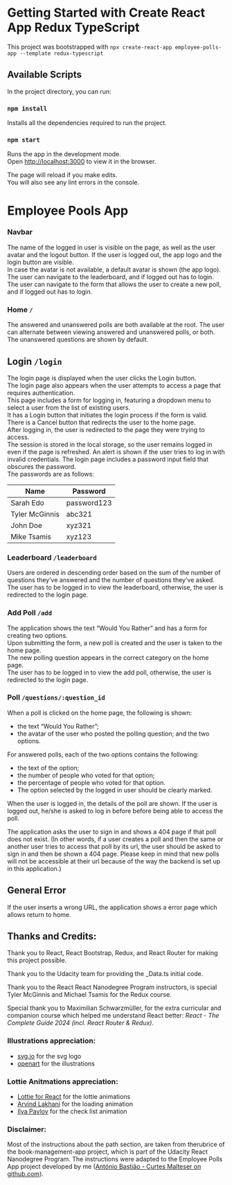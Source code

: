 # Getting Started with Create React App Redux TypeScript

This project was bootstrapped with `npx create-react-app employee-polls-app --template redux-typescript`

## Available Scripts

In the project directory, you can run:

### `npm install`

Installs all the dependencies required to run the project.

### `npm start`

Runs the app in the development mode.\
Open [http://localhost:3000](http://localhost:3000) to view it in the browser.

The page will reload if you make edits.\
You will also see any lint errors in the console.

# Employee Pools App

### Navbar

The name of the logged in user is visible on the page, as well as the user avatar and the logout button.
If the user is logged out, the app logo and the login button are visible.  
In case the avatar is not available, a default avatar is shown (the app logo).
The user can navigate to the leaderboard, and if logged out has to login.  
The user can navigate to the form that allows the user to create a new poll, and if logged out has to login.   

### Home `/`

The answered and unanswered polls are both available at the root.
The user can alternate between viewing answered and unanswered polls, or both.
The unanswered questions are shown by default.

## Login `/login`

The login page is displayed when the user clicks the Login button.  
The login page also appears when the user attempts to access a page that requires authentication.  
This page includes a form for logging in, featuring a dropdown menu to select a user from the list of existing users.  
It has a Login button that initiates the login process if the form is valid.  
There is a Cancel button that redirects the user to the home page.  
After logging in, the user is redirected to the page they were trying to access.  
The session is stored in the local storage, so the user remains logged in even if the page is refreshed.
An alert is shown if the user tries to log in with invalid credentials.
The login page includes a password input field that obscures the password.  
The passwords are as follows:

| Name           | Password    |
|----------------|-------------|
| Sarah Edo      | password123 |
| Tyler McGinnis | abc321      |
| John Doe       | xyz321      |
| Mike Tsamis    | xyz123      |


### Leaderboard `/leaderboard`

Users are ordered in descending order based on the sum of the number of questions they’ve answered and the number of questions they’ve asked.
The user has to be logged in to view the leaderboard, otherwise, the user is redirected to the login page.

### Add Poll `/add`

The application shows the text “Would You Rather” and has a form for creating two options.  
Upon submitting the form, a new poll is created and the user is taken to the home page.  
The new polling question appears in the correct category on the home page.  
The user has to be logged in to view the add poll, otherwise, the user is redirected to the login page.  

### Poll `/questions/:question_id`

When a poll is clicked on the home page, the following is shown:
- the text “Would You Rather”;
- the avatar of the user who posted the polling question; and the two options.

For answered polls, each of the two options contains the following:
- the text of the option;
- the number of people who voted for that option;
- the percentage of people who voted for that option.
- The option selected by the logged in user should be clearly marked.

When the user is logged in, the details of the poll are shown. If the user is logged out, he/she is asked to log in before before being able to access the poll.

The application asks the user to sign in and shows a 404 page if that poll does not exist. (In other words, if a user creates a poll and then the same or another user tries to access that poll by its url, the user should be asked to sign in and then be shown a 404 page. Please keep in mind that new polls will not be accessible at their url because of the way the backend is set up in this application.)

## General Error

If the user inserts a wrong URL, the application shows a error page which allows return to home.

## Thanks and Credits:
Thank you to React, React Bootstrap, Redux, and React Router for making this project possible.

Thank you to the Udacity team for providing the _Data.ts initial code.

Thank you to the React React Nanodegree Program instructors, is special Tyler McGinnis and Michael Tsamis for the Redux course.

Special thank you to Maximilian Schwarzmüller, for the extra curricular and companion course which helped me understand React better: *React - The Complete Guide 2024 (incl. React Router & Redux)*. 

### Illustrations appreciation:
- [svg.io](https://svg.io) for the svg logo
- [openart](https://openart.ai) for the illustrations

### Lottie Anitmations appreciation:
- [Lottie for React](https://lottiereact.com/) for the lottie animations
- [Arvind Lakhani](https://lottiefiles.com/mz4egolegp9nzeiq) for the loading animation
- [Ilya Pavlov](https://lottiefiles.com/MiLushin) for the check list animation

### Disclaimer:
Most of the instructions about the path section, are taken from therubrice of the book-management-app project, which is part of the Udacity React Nanodegree Program. The instructions were adapted to the Employee Polls App project developed by me ([António Bastião - Curtes Malteser on github.com](https://github.com/CurtesMalteser)).